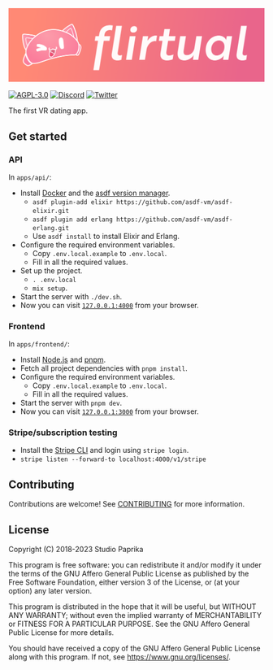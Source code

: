 [![Flirtual](apps/frontend/public/images/brand/gradient.png)](https://flirtu.al)

[![AGPL-3.0](https://img.shields.io/github/license/flirtual/flirtual?color=663366&label=%C2%A9%202018-2023%20Studio%20Paprika&logo=gnu)](LICENSE)
[![Discord](https://img.shields.io/discord/455219574036496404?color=5865f2&label=Discord&logo=discord&logoColor=5865f2&style=flat)](https://discord.gg/flirtual)
[![Twitter](https://img.shields.io/static/v1?color=1da1f2&label=Twitter&message=%40getflirtual&logo=twitter&style=flat)](https://twitter.com/getflirtual)

The first VR dating app.

## Get started

### API

In `apps/api/`:
* Install [Docker](https://docs.docker.com/get-docker/) and the [asdf version manager](https://asdf-vm.com/guide/getting-started.html).
  * ``asdf plugin-add elixir https://github.com/asdf-vm/asdf-elixir.git``
  * ``asdf plugin add erlang https://github.com/asdf-vm/asdf-erlang.git``
  * Use ``asdf install`` to install Elixir and Erlang.
* Configure the required environment variables.
  * Copy `.env.local.example` to `.env.local`.
  * Fill in all the required values.
* Set up the project.
  * `. .env.local`
  * `mix setup`.
* Start the server with `./dev.sh`.
* Now you can visit [`127.0.0.1:4000`](http://127.0.0.1:4000) from your browser.

### Frontend

In `apps/frontend/`:
* Install [Node.js](https://github.com/nvm-sh/nvm) and [pnpm](https://pnpm.io/installation).
* Fetch all project dependencies with  `pnpm install`.
* Configure the required environment variables.
  * Copy ``.env.local.example`` to ``.env.local``.
  * Fill in all the required values.
* Start the server with `pnpm dev`.
* Now you can visit [`127.0.0.1:3000`](http://127.0.0.1:3000) from your browser.

### Stripe/subscription testing

* Install the [Stripe CLI](https://stripe.com/docs/stripe-cli#install) and login using ``stripe login``.
* ``stripe listen --forward-to localhost:4000/v1/stripe``

## Contributing

Contributions are welcome! See [CONTRIBUTING](https://github.com/flirtual/flirtual/blob/main/.github/CONTRIBUTING.md) for more information.

## License

Copyright (C) 2018-2023 Studio Paprika

This program is free software: you can redistribute it and/or modify
it under the terms of the GNU Affero General Public License as published
by the Free Software Foundation, either version 3 of the License, or
(at your option) any later version.

This program is distributed in the hope that it will be useful,
but WITHOUT ANY WARRANTY; without even the implied warranty of
MERCHANTABILITY or FITNESS FOR A PARTICULAR PURPOSE.  See the
GNU Affero General Public License for more details.

You should have received a copy of the GNU Affero General Public License
along with this program.  If not, see <https://www.gnu.org/licenses/>.
